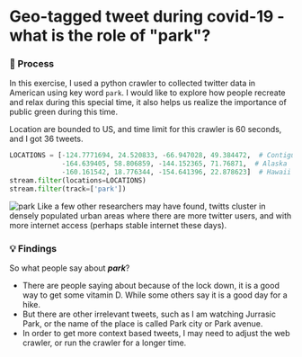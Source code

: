 # Geo-tagged tweet during covid-19 - what is the role of "park"?
### :hammer: Process
In this exercise, I used a python crawler to collected twitter data in American using key word ```park```. I would like to explore how people recreate and relax during this special time, it also helps us realize the importance of public green during this time.

Location are bounded to US, and time limit for this crawler is 60 seconds, and I got 36 tweets.
```Python
LOCATIONS = [-124.7771694, 24.520833, -66.947028, 49.384472,  # Contiguous US
             -164.639405, 58.806859, -144.152365, 71.76871,  # Alaska
             -160.161542, 18.776344, -154.641396, 22.878623]  # Hawaii
stream.filter(locations=LOCATIONS)
stream.filter(track=['park'])
```
![park](/assets/park.png)
Like a few other researchers may have found, twitts cluster in densely populated urban areas where there are more twitter users, and with more internet access (perhaps stable internet these days).

### :bulb: Findings
So what people say about ***park***?
- There are people saying about because of the lock down, it is a good way to get some vitamin D. While some others say it is a good day for a hike.
- But there are other irrelevant tweets, such as I am watching Jurrasic Park, or the name of the place is called Park city or Park avenue.
- In order to get more context based tweets, I may need to adjust the web crawler, or run the crawler for a longer time.
